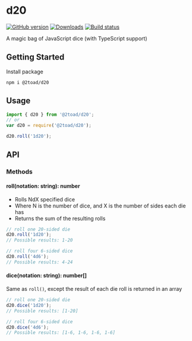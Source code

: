 # d20

[![GitHub version](https://badge.fury.io/gh/2Toad%2Fd20.svg)](https://badge.fury.io/gh/2Toad%2Fd20)
[![Downloads](https://img.shields.io/npm/dm/@2toad/d20.svg)](https://www.npmjs.com/package/@2toad/d20)
[![Build status](https://github.com/2Toad/d20/actions/workflows/nodejs.yml/badge.svg)](https://github.com/2Toad/d20/actions/workflows/nodejs.yml)

A magic bag of JavaScript dice (with TypeScript support)

## Getting Started

Install package

```Shell
npm i @2toad/d20
```

## Usage

```JavaScript
import { d20 } from '@2toad/d20';
// or
var d20 = require('@2toad/d20');

d20.roll('1d20');
```

## API

### Methods

#### roll(notation: string): number
- Rolls NdX specified dice
- Where N is the number of dice, and X is the number of sides each die has
- Returns the sum of the resulting rolls

```JavaScript
// roll one 20-sided die
d20.roll('1d20');
// Possible results: 1-20

// roll four 6-sided dice
d20.roll('4d6');
// Possible results: 4-24
```

#### dice(notation: string): number[]
Same as `roll()`, except the result of each die roll is returned in an array

```JavaScript
// roll one 20-sided die
d20.dice('1d20');
// Possible results: [1-20]

// roll four 6-sided dice
d20.dice('4d6');
// Possible results: [1-6, 1-6, 1-6, 1-6]
```
